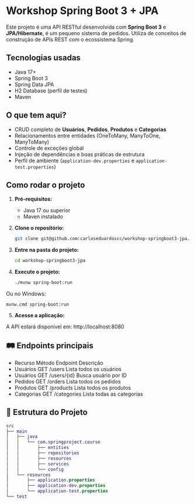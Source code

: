 # Workshop Spring Boot 3 + JPA

Este projeto é uma API RESTful desenvolvida com **Spring Boot 3** e **JPA/Hibernate**, é um pequeno sistema de pedidos. Utiliza de conceitos de construção de APIs REST com o ecossistema Spring.

## Tecnologias usadas

- Java 17+
- Spring Boot 3
- Spring Data JPA
- H2 Database (perfil de testes)
- Maven

## O que tem aqui?

- CRUD completo de **Usuários**, **Pedidos**, **Produtos** e **Categorias**
- Relacionamentos entre entidades (OneToMany, ManyToOne, ManyToMany)
- Controle de exceções global
- Injeção de dependências e boas práticas de estrutura
- Perfil de ambiente (`application-dev.properties` e `application-test.properties`)

## Como rodar o projeto

1. **Pré-requisitos:**
   - Java 17 ou superior
   - Maven instalado

2. **Clone o repositório:**

   ```bash
   git clone git@github.com:carloseduardoscc/workshop-springboot3-jpa.git
3. **Entre na pasta do projeto:**

   ```bash
   cd workshop-springboot3-jpa

4. **Execute o projeto:**

   ```bash
   ./mvnw spring-boot:run
Ou no Windows:


    mvnw.cmd spring-boot:run

5. **Acesse a aplicação:**

A API estará disponível em: http://localhost:8080

## 🛤️ Endpoints principais

- Recurso	Método	Endpoint	Descrição
- Usuários	GET	/users	Lista todos os usuários
- Usuários	GET	/users/{id}	Busca usuário por ID
- Pedidos	GET	/orders	Lista todos os pedidos
- Produtos	GET	/products	Lista todos os produtos
- Categorias	GET	/categories	Lista todas as categorias
  
## 🧰 Estrutura do Projeto
```matlab
src
├── main
│   ├── java
│   │   └── com.springproject.course
│   │       ├── entities
│   │       ├── repositories
│   │       ├── resources
│   │       ├── services
│   │       └── config
│   └── resources
│       ├── application.properties
│       ├── application-dev.properties
│       └── application-test.properties
└── test

